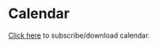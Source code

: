 # Calendar
[Click here](https://ananthkv.github.io/calendar/SampleCalendar.ics) to subscribe/download calendar.

